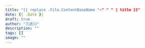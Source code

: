 ```yaml
---
title: "{{ replace .File.ContentBaseName "-" " " | title }}"
date: {{ .Date }}
draft: true
author: "三途川"
description: ""
tags: []
image: ""
---
```

